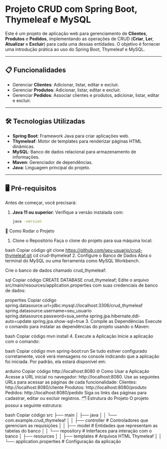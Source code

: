 # Projeto CRUD com Spring Boot, Thymeleaf e MySQL

Este é um projeto de aplicação web para gerenciamento de **Clientes**, **Produtos** e **Pedidos**, implementando as operações de CRUD (**Criar**, **Ler**, **Atualizar** e **Excluir**) para cada uma dessas entidades. O objetivo é fornecer uma introdução prática ao uso do Spring Boot, Thymeleaf e MySQL.

---

## 📋 Funcionalidades

- Gerenciar **Clientes**: Adicionar, listar, editar e excluir.
- Gerenciar **Produtos**: Adicionar, listar, editar e excluir.
- Gerenciar **Pedidos**: Associar clientes e produtos, adicionar, listar, editar e excluir.

---

## 🛠 Tecnologias Utilizadas

- **Spring Boot**: Framework Java para criar aplicações web.
- **Thymeleaf**: Motor de templates para renderizar páginas HTML dinâmicas.
- **MySQL**: Banco de dados relacional para armazenamento de informações.
- **Maven**: Gerenciador de dependências.
- **Java**: Linguagem principal do projeto.

---

## 🖥 Pré-requisitos

Antes de começar, você precisará:

1. **Java 11 ou superior**: Verifique a versão instalada com:
   ```bash
   java -version


🚀 Como Rodar o Projeto
1. Clone o Repositório
Faça o clone do projeto para sua máquina local:

bash
Copiar código
git clone https://github.com/seu-usuario/crud-thymeleaf.git
cd crud-thymeleaf
2. Configure o Banco de Dados
Abra o terminal do MySQL ou uma ferramenta como MySQL Workbench.

Crie o banco de dados chamado crud_thymeleaf:

sql
Copiar código
CREATE DATABASE crud_thymeleaf;
Edite o arquivo src/main/resources/application.properties com suas credenciais de banco de dados:

properties
Copiar código
spring.datasource.url=jdbc:mysql://localhost:3306/crud_thymeleaf
spring.datasource.username=seu_usuario
spring.datasource.password=sua_senha
spring.jpa.hibernate.ddl-auto=update
spring.jpa.show-sql=true
3. Compile as Dependências
Execute o comando para instalar as dependências do projeto usando o Maven:

bash
Copiar código
mvn install
4. Execute a Aplicação
Inicie a aplicação com o comando:

bash
Copiar código
mvn spring-boot:run
Se tudo estiver configurado corretamente, você verá mensagens no console indicando que a aplicação foi iniciada. Por padrão, ela estará disponível em:

arduino
Copiar código
http://localhost:8080
🌐 Como Usar a Aplicação
Acesse a URL inicial no navegador: http://localhost:8080.
Use as seguintes URLs para acessar as páginas de cada funcionalidade:
Clientes: http://localhost:8080/cliente
Produtos: http://localhost:8080/produto
Pedidos: http://localhost:8080/pedido
Siga os links das páginas para cadastrar, editar ou excluir registros.
🗂 Estrutura do Projeto
O projeto possui a seguinte estrutura:

bash
Copiar código
src
├── main
│   ├── java
│   │   └── com.example.crud_thymeleaf
│   │       ├── controller        # Controladores que gerenciam as requisições
│   │       ├── model             # Entidades que representam as tabelas do banco
│   │       └── repository        # Interfaces para interação com o banco
│   ├── resources
│   │   ├── templates             # Arquivos HTML Thymeleaf
│   │   └── application.properties # Configuração da aplicação
